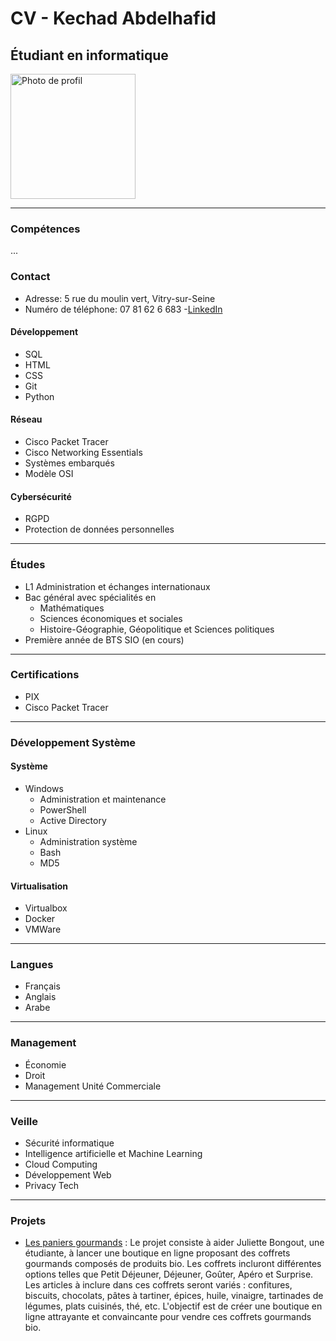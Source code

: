 # CV - Kechad Abdelhafid
## Étudiant en informatique

<a href="https://media.licdn.com/dms/image/D4E03AQHT016nl1YYHg/profile-displayphoto-shrink_800_800/0/1701427469355?e=1706745600&v=beta&t=2vlp0MxgkUuaM6miNGcUeOJxX8fB2T6A3syI9bE-xWE">
  <img src="https://media.licdn.com/dms/image/D4E03AQHT016nl1YYHg/profile-displayphoto-shrink_800_800/0/1701427469355?e=1706745600&v=beta&t=2vlp0MxgkUuaM6miNGcUeOJxX8fB2T6A3syI9bE-xWE" alt="Photo de profil" style="width:200px; height:200px;">
</a>

---

### Compétences

...

### Contact

- Adresse: 5 rue du moulin vert, Vitry-sur-Seine
- Numéro de téléphone: 07 81 62 6 683
-[LinkedIn](https://www.linkedin.com/in/abdelhafid-kechad-b957b9220/)

#### Développement

- SQL
- HTML
- CSS
- Git
- Python

#### Réseau

- Cisco Packet Tracer
- Cisco Networking Essentials
- Systèmes embarqués
- Modèle OSI

#### Cybersécurité

- RGPD 
- Protection de données personnelles

---

### Études

- L1 Administration et échanges internationaux
- Bac général avec spécialités en
  - Mathématiques
  - Sciences économiques et sociales
  - Histoire-Géographie, Géopolitique et Sciences politiques
- Première année de BTS SIO (en cours)

---

### Certifications

- PIX
- Cisco Packet Tracer

---

### Développement Système

#### Système

- Windows
  - Administration et maintenance
  - PowerShell
  - Active Directory
- Linux
  - Administration système
  - Bash
  - MD5

#### Virtualisation

- Virtualbox
- Docker
- VMWare

---

### Langues

- Français
- Anglais
- Arabe

---

### Management

- Économie
- Droit
- Management Unité Commerciale

---

### Veille

- Sécurité informatique
- Intelligence artificielle et Machine Learning
- Cloud Computing
- Développement Web
- Privacy Tech

---

### Projets

- [Les paniers gourmands](https://multi-taches.github.io/SIO1_GRP1_LPG/a_LPG1/) :
Le projet consiste à aider Juliette Bongout, une étudiante, à lancer une boutique en ligne proposant des coffrets gourmands composés de produits bio. Les coffrets incluront différentes options telles que Petit Déjeuner, Déjeuner, Goûter, Apéro et Surprise. Les articles à inclure dans ces coffrets seront variés : confitures, biscuits, chocolats, pâtes à tartiner, épices, huile, vinaigre, tartinades de légumes, plats cuisinés, thé, etc. L'objectif est de créer une boutique en ligne attrayante et convaincante pour vendre ces coffrets gourmands bio.
